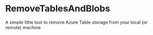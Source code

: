# RemoveTablesAndBlobs
A simple little tool to remove Azure Table storage from your local (or remote) machine
